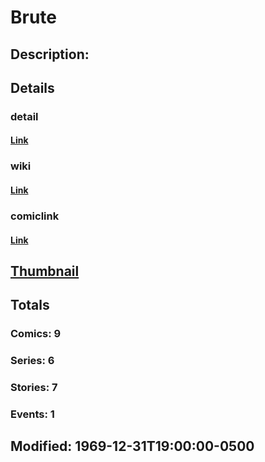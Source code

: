 # Brute
## Description: 
## Details
### detail
#### [Link](http://marvel.com/characters/360/brute?utm_campaign=apiRef&utm_source=225578a89fc76f3d20fbffda5d17a88d)
### wiki
#### [Link](http://marvel.com/universe/Brute?utm_campaign=apiRef&utm_source=225578a89fc76f3d20fbffda5d17a88d)
### comiclink
#### [Link](http://marvel.com/comics/characters/1009210/brute?utm_campaign=apiRef&utm_source=225578a89fc76f3d20fbffda5d17a88d)
## [Thumbnail](http://i.annihil.us/u/prod/marvel/i/mg/b/40/image_not_available.jpg)
## Totals
### Comics: 9
### Series: 6
### Stories: 7
### Events: 1
## Modified: 1969-12-31T19:00:00-0500